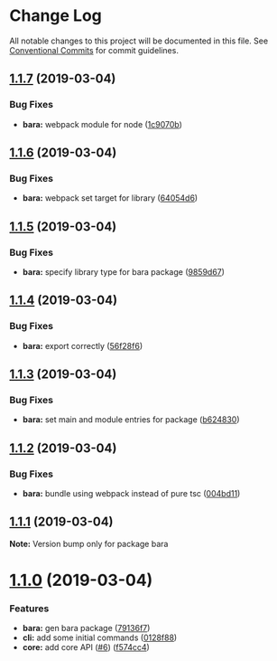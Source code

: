 # Change Log

All notable changes to this project will be documented in this file.
See [Conventional Commits](https://conventionalcommits.org) for commit guidelines.

## [1.1.7](https://github.com/nampdn/bara/compare/v1.1.6...v1.1.7) (2019-03-04)


### Bug Fixes

* **bara:** webpack module for node ([1c9070b](https://github.com/nampdn/bara/commit/1c9070b))





## [1.1.6](https://github.com/nampdn/bara/compare/v1.1.5...v1.1.6) (2019-03-04)


### Bug Fixes

* **bara:** webpack set target for library ([64054d6](https://github.com/nampdn/bara/commit/64054d6))





## [1.1.5](https://github.com/nampdn/bara/compare/v1.1.4...v1.1.5) (2019-03-04)


### Bug Fixes

* **bara:** specify library type for bara package ([9859d67](https://github.com/nampdn/bara/commit/9859d67))





## [1.1.4](https://github.com/nampdn/bara/compare/v1.1.3...v1.1.4) (2019-03-04)


### Bug Fixes

* **bara:** export correctly ([56f28f6](https://github.com/nampdn/bara/commit/56f28f6))





## [1.1.3](https://github.com/nampdn/bara/compare/v1.1.2...v1.1.3) (2019-03-04)


### Bug Fixes

* **bara:** set main and module entries for package ([b624830](https://github.com/nampdn/bara/commit/b624830))





## [1.1.2](https://github.com/nampdn/bara/compare/v1.1.1...v1.1.2) (2019-03-04)


### Bug Fixes

* **bara:** bundle using webpack instead of pure tsc ([004bd11](https://github.com/nampdn/bara/commit/004bd11))





## [1.1.1](https://github.com/nampdn/bara/compare/v1.1.0...v1.1.1) (2019-03-04)

**Note:** Version bump only for package bara





# [1.1.0](https://github.com/nampdn/bara/compare/v0.1.0...v1.1.0) (2019-03-04)


### Features

* **bara:** gen bara package ([79136f7](https://github.com/nampdn/bara/commit/79136f7))
* **cli:** add some initial commands ([0128f88](https://github.com/nampdn/bara/commit/0128f88))
* **core:** add core API ([#6](https://github.com/nampdn/bara/issues/6)) ([f574cc4](https://github.com/nampdn/bara/commit/f574cc4))
